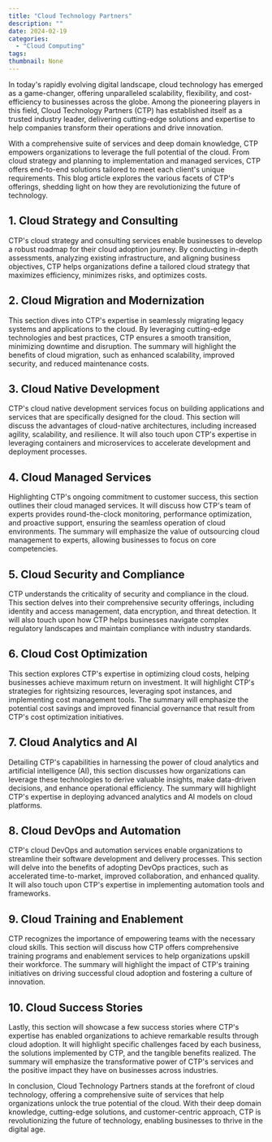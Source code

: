 ```yaml
---
title: "Cloud Technology Partners"
description: ""
date: 2024-02-19
categories:
  - "Cloud Computing"
tags:
thumbnail: None
---
```


<p>In today's rapidly evolving digital landscape, cloud technology has emerged as a game-changer, offering unparalleled scalability, flexibility, and cost-efficiency to businesses across the globe. Among the pioneering players in this field, Cloud Technology Partners (CTP) has established itself as a trusted industry leader, delivering cutting-edge solutions and expertise to help companies transform their operations and drive innovation.</p>

<p>With a comprehensive suite of services and deep domain knowledge, CTP empowers organizations to leverage the full potential of the cloud. From cloud strategy and planning to implementation and managed services, CTP offers end-to-end solutions tailored to meet each client's unique requirements. This blog article explores the various facets of CTP's offerings, shedding light on how they are revolutionizing the future of technology.</p>

<h2>1. Cloud Strategy and Consulting</h2>

<p>CTP's cloud strategy and consulting services enable businesses to develop a robust roadmap for their cloud adoption journey. By conducting in-depth assessments, analyzing existing infrastructure, and aligning business objectives, CTP helps organizations define a tailored cloud strategy that maximizes efficiency, minimizes risks, and optimizes costs.</p>

<h2>2. Cloud Migration and Modernization</h2>

<p>This section dives into CTP's expertise in seamlessly migrating legacy systems and applications to the cloud. By leveraging cutting-edge technologies and best practices, CTP ensures a smooth transition, minimizing downtime and disruption. The summary will highlight the benefits of cloud migration, such as enhanced scalability, improved security, and reduced maintenance costs.</p>

<h2>3. Cloud Native Development</h2>

<p>CTP's cloud native development services focus on building applications and services that are specifically designed for the cloud. This section will discuss the advantages of cloud-native architectures, including increased agility, scalability, and resilience. It will also touch upon CTP's expertise in leveraging containers and microservices to accelerate development and deployment processes.</p>

<h2>4. Cloud Managed Services</h2>

<p>Highlighting CTP's ongoing commitment to customer success, this section outlines their cloud managed services. It will discuss how CTP's team of experts provides round-the-clock monitoring, performance optimization, and proactive support, ensuring the seamless operation of cloud environments. The summary will emphasize the value of outsourcing cloud management to experts, allowing businesses to focus on core competencies.</p>

<h2>5. Cloud Security and Compliance</h2>

<p>CTP understands the criticality of security and compliance in the cloud. This section delves into their comprehensive security offerings, including identity and access management, data encryption, and threat detection. It will also touch upon how CTP helps businesses navigate complex regulatory landscapes and maintain compliance with industry standards.</p>

<h2>6. Cloud Cost Optimization</h2>

<p>This section explores CTP's expertise in optimizing cloud costs, helping businesses achieve maximum return on investment. It will highlight CTP's strategies for rightsizing resources, leveraging spot instances, and implementing cost management tools. The summary will emphasize the potential cost savings and improved financial governance that result from CTP's cost optimization initiatives.</p>

<h2>7. Cloud Analytics and AI</h2>

<p>Detailing CTP's capabilities in harnessing the power of cloud analytics and artificial intelligence (AI), this section discusses how organizations can leverage these technologies to derive valuable insights, make data-driven decisions, and enhance operational efficiency. The summary will highlight CTP's expertise in deploying advanced analytics and AI models on cloud platforms.</p>

<h2>8. Cloud DevOps and Automation</h2>

<p>CTP's cloud DevOps and automation services enable organizations to streamline their software development and delivery processes. This section will delve into the benefits of adopting DevOps practices, such as accelerated time-to-market, improved collaboration, and enhanced quality. It will also touch upon CTP's expertise in implementing automation tools and frameworks.</p>

<h2>9. Cloud Training and Enablement</h2>

<p>CTP recognizes the importance of empowering teams with the necessary cloud skills. This section will discuss how CTP offers comprehensive training programs and enablement services to help organizations upskill their workforce. The summary will highlight the impact of CTP's training initiatives on driving successful cloud adoption and fostering a culture of innovation.</p>

<h2>10. Cloud Success Stories</h2>

<p>Lastly, this section will showcase a few success stories where CTP's expertise has enabled organizations to achieve remarkable results through cloud adoption. It will highlight specific challenges faced by each business, the solutions implemented by CTP, and the tangible benefits realized. The summary will emphasize the transformative power of CTP's services and the positive impact they have on businesses across industries.</p>

<p>In conclusion, Cloud Technology Partners stands at the forefront of cloud technology, offering a comprehensive suite of services that help organizations unlock the true potential of the cloud. With their deep domain knowledge, cutting-edge solutions, and customer-centric approach, CTP is revolutionizing the future of technology, enabling businesses to thrive in the digital age.</p>